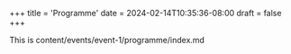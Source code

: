 +++
title = 'Programme'
date = 2024-02-14T10:35:36-08:00
draft = false
+++

This is content/events/event-1/programme/index.md
